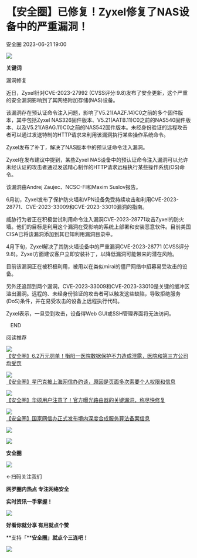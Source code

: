 #  【安全圈】已修复！Zyxel修复了NAS设备中的严重漏洞！   
 安全圈   2023-06-21 19:00  
  
![](https://mmbiz.qpic.cn/mmbiz_jpg/aBHpjnrGylgSxa9I02IBd3bgLEhwfJCeRibw3LEjMujeAhD2CvyiaVCZJVHGHODbkPx3pViaX0sAibZsDun6sicUzdQ/640?wx_fmt=jpeg "")  
  
  
**关键词**  
  
  
  
漏洞修复  
  
  
近日，Zyxel针对CVE-2023-27992 (CVSS评分:9.8)发布了安全更新，这个严重的安全漏洞影响到了其网络附加存储(NAS)设备。  
  
该漏洞存在预认证命令注入问题，影响了V5.21(AAZF.14)C0之前的多个固件版本，其中包括Zyxel NAS326固件版本、V5.21(AATB.11)C0之前的NAS540固件版本、以及V5.21(ABAG.11)C0之前的NAS542固件版本。未经身份验证的远程攻击者可以通过发送特制的HTTP请求来利用该漏洞执行某些操作系统命令。  
  
Zyxel发布了补丁，解决了NAS版本中的预认证命令注入漏洞。  
  
Zyxel在发布建议中提到，某些Zyxel NAS设备中的预认证命令注入漏洞可以允许未经认证的攻击者通过发送精心制作的HTTP请求远程执行某些操作系统(OS)命令。  
  
该漏洞由Andrej Zaujec、NCSC-FI和Maxim Suslov报告。  
  
6月初，Zyxel发布了保护防火墙和VPN设备免受持续攻击和利用CVE-2023-28771、CVE-2023-33009和CVE-2023-33010漏洞的指南。  
  
威胁行为者正在积极尝试利用命令注入漏洞CVE-2023-28771攻击Zyxel的防火墙。他们的目标是利用这个漏洞在受影响的系统上部署和安装恶意软件。目前美国CISA已将该漏洞添加到其已知利用漏洞目录中。  
  
4月下旬，Zyxel解决了其防火墙设备中的严重漏洞CVE-2023-28771 (CVSS评分9.8)。Zyxel方面建议客户立即安装补丁，以降低漏洞可能带来的潜在风险。  
  
目前该漏洞正在被积极利用，被用以在类似mirai的僵尸网络中招募易受攻击的设备。  
  
另外还追踪到两个漏洞，CVE-2023-33009和CVE-2023-33010是关键的缓冲区溢出漏洞。远程的、未经身份验证的攻击者可以触发这些缺陷，导致拒绝服务(DoS)条件，并在易受攻击的设备上远程执行代码。  
  
Zyxel表示，一旦受到攻击，设备得Web GUI或SSH管理界面将无法访问。  
  
  
   END    
  
  
阅读推荐  
  
  
![](https://mmbiz.qpic.cn/sz_mmbiz_jpg/aBHpjnrGyljcqXVib9rFbohL8rXNvicOFnPtvCRMTYh3bDibibyOO2aEOka7r2PbGSWAhknkmEI3vvLLofqBb4Pibibg/640?wx_fmt=jpeg "")  
[【安全圈】6.2万元罚单！衡阳一医院数据保护不力造成泄露，医院和第三方公司均受罚](http://mp.weixin.qq.com/s?__biz=MzIzMzE4NDU1OQ==&mid=2652037480&idx=1&sn=684db69a903979d1d44d2c495096a843&chksm=f36fcd28c418443e4be49d21fbe0543da2e3b026baf6e93d46c19f0544344007ec9adf5e15a7&scene=21#wechat_redirect)  
  
  
  
![](https://mmbiz.qpic.cn/sz_mmbiz_png/aBHpjnrGyljcqXVib9rFbohL8rXNvicOFnCwS7yVDRAVoQdtoYlK7AUoZTICaeHCU8fHItILicF5mP0ghjnzG8Gfw/640?wx_fmt=png "")  
[【安全圈】星巴克被上海网信办约谈，原因是页面多次索要个人权限和信息](http://mp.weixin.qq.com/s?__biz=MzIzMzE4NDU1OQ==&mid=2652037406&idx=2&sn=9574e7913337655be41bbbab89b4ee79&chksm=f36fcd5ec41844484dbc0b1f78559022bc226925435dabc8f4d05de4a7018cec2bfb65ee0440&scene=21#wechat_redirect)  
  
  
  
![](https://mmbiz.qpic.cn/sz_mmbiz_jpg/aBHpjnrGyljcqXVib9rFbohL8rXNvicOFnypWHceabibvBfungKCWiaFxXYOZSAgoib7yGBOH0GtgXIZffgetCaAATg/640?wx_fmt=jpeg "")  
[【安全圈】华硕用户注意了！官方曝光路由器的关键漏洞，称尽快修复](http://mp.weixin.qq.com/s?__biz=MzIzMzE4NDU1OQ==&mid=2652037480&idx=3&sn=92c94213fb28c164491aea642f8868cd&chksm=f36fcd28c418443ef815ea9dc974f30a3395a90f3670d294d7d384193da8013d486587061f74&scene=21#wechat_redirect)  
  
  
  
![](https://mmbiz.qpic.cn/sz_mmbiz_jpg/aBHpjnrGyljcqXVib9rFbohL8rXNvicOFnqFkFLxfibTbMCpQrKoQhMTCkamLyygmPHe16FbaZFjZcsHJc2rccwaA/640?wx_fmt=jpeg "")  
[【安全圈】国家网信办正式发布境内深度合成服务算法备案信息](http://mp.weixin.qq.com/s?__biz=MzIzMzE4NDU1OQ==&mid=2652037480&idx=4&sn=7d1d0f8656153fb18ed0bd6a5f8be54e&chksm=f36fcd28c418443e869839354d188e29e2057b1b5df62e08c25980b74411d51b332d323115ac&scene=21#wechat_redirect)  
  
  
  
![](https://mmbiz.qpic.cn/mmbiz_gif/aBHpjnrGylgeVsVlL5y1RPJfUdozNyCEft6M27yliapIdNjlcdMaZ4UR4XxnQprGlCg8NH2Hz5Oib5aPIOiaqUicDQ/640?wx_fmt=gif "")  
  
  
  
![](https://mmbiz.qpic.cn/mmbiz_png/aBHpjnrGylgeVsVlL5y1RPJfUdozNyCEDQIyPYpjfp0XDaaKjeaU6YdFae1iagIvFmFb4djeiahnUy2jBnxkMbaw/640?wx_fmt=png "")  
  
**安全圈**  
  
![](https://mmbiz.qpic.cn/mmbiz_gif/aBHpjnrGylgeVsVlL5y1RPJfUdozNyCEft6M27yliapIdNjlcdMaZ4UR4XxnQprGlCg8NH2Hz5Oib5aPIOiaqUicDQ/640?wx_fmt=gif "")  
  
  
←扫码关注我们  
  
**网罗圈内热点 专注网络安全**  
  
**实时资讯一手掌握！**  
  
  
![](https://mmbiz.qpic.cn/mmbiz_gif/aBHpjnrGylgeVsVlL5y1RPJfUdozNyCE3vpzhuku5s1qibibQjHnY68iciaIGB4zYw1Zbl05GQ3H4hadeLdBpQ9wEA/640?wx_fmt=gif "")  
  
**好看你就分享 有用就点个赞**  
  
**支持「****安全圈」就点个三连吧！**  
  
![](https://mmbiz.qpic.cn/mmbiz_gif/aBHpjnrGylgeVsVlL5y1RPJfUdozNyCE3vpzhuku5s1qibibQjHnY68iciaIGB4zYw1Zbl05GQ3H4hadeLdBpQ9wEA/640?wx_fmt=gif "")  
  
  
